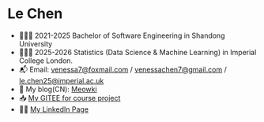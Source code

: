 # Le Chen

- 👩🏻‍🎓 2021-2025 Bachelor of Software Engineering in Shandong University 
- 👩🏻‍💻 2025-2026 Statistics (Data Science & Machine Learning) in Imperial College London.
- 📬 Email: venessa7@foxmail.com / venessachen7@gmail.com / le.chen25@imperial.ac.uk
- 📄 My blog(CN): [Meowki](https://www.cnblogs.com/meowki/)
- 📥 [My GITEE for course project](https://gitee.com/meowki)
- ✍🏻 [My LinkedIn Page](https://www.linkedin.com/in/chenle2003/)
